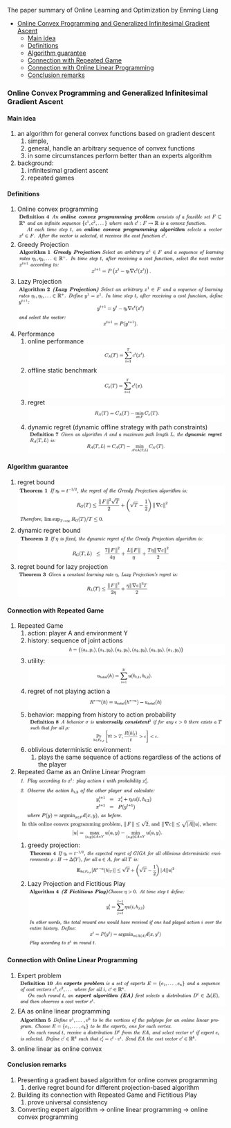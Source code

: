 
The paper summary of Online Learning and Optimization by Enming Liang

- [Online Convex Programming and Generalized Infinitesimal Gradient Ascent](#online-convex-programming-and-generalized-infinitesimal-gradient-ascent)
  - [Main idea](#main-idea)
  - [Definitions](#definitions)
  - [Algorithm guarantee](#algorithm-guarantee)
  - [Connection with Repeated Game](#connection-with-repeated-game)
  - [Connection with Online Linear Programming](#connection-with-online-linear-programming)
  - [Conclusion remarks](#conclusion-remarks)



### Online Convex Programming and Generalized Infinitesimal Gradient Ascent
#### Main idea
1. an algorithm for general convex functions based on gradient descent
   1. simple, 
   2. general, handle an arbitrary sequence of convex functions
   3. in some circumstances perform better than an experts algorithm
2. background:
   1. infinitesimal gradient ascent
   2. repeated games
 
#### Definitions
1. Online convex programming
![](pic/2022-01-28-14-35-06.png)
2. Greedy Projection
![](pic/2022-01-28-14-36-07.png)
3. Lazy Projection
![](pic/2022-01-28-14-53-54.png)
4. Performance
   1. online performance
![](pic/2022-01-28-14-40-03.png)
   2. offline static benchmark
![](pic/2022-01-28-14-40-14.png)
   1. regret 
![](pic/2022-01-28-14-40-33.png)
   1. dynamic regret (dynamic offline strategy with path constraints)
![](pic/2022-01-28-14-48-44.png)

#### Algorithm guarantee
1. regret bound
![](pic/2022-01-28-14-41-50.png)
2. dynamic regret bound
![](pic/2022-01-28-14-51-10.png)
3. regret bound for lazy projection
![](pic/2022-01-28-14-55-16.png)


#### Connection with Repeated Game
1. Repeated Game
    1. action: player A and environment Y
    2. history: sequence of joint actions
![](pic/2022-01-28-14-58-00.png)
    3. utility: 
![](pic/2022-01-28-14-58-36.png)
    4. regret of not playing action a
![](pic/2022-01-28-15-00-25.png)
    5. behavior: mapping from history to action probability
![](pic/2022-01-28-15-03-38.png)
    6. oblivious deterministic environment: 
       1. plays the same sequence of actions regardless of the actions of the player
2. Repeated Game as an Online Linear Program
![](pic/2022-01-28-15-17-07.png)
   1. greedy projection:
![](pic/2022-01-28-15-26-11.png)
   1. Lazy Projection and Fictitious Play
![](pic/2022-01-28-15-31-32.png)

#### Connection with Online Linear Programming
1. Expert problem
   ![](pic/2022-01-28-15-32-40.png)
2. EA as online linear programming
![](pic/2022-01-28-15-49-56.png)
3. online linear as online convex


#### Conclusion remarks
1. Presenting a gradient based algorithm for online convex programming 
   1. derive regret bound for different projection-based algorithm
2. Building its connection with Repeated Game and Fictitious Play
   1. prove universal consistency
3. Converting expert algorithm -> online linear programming -> online convex programming


